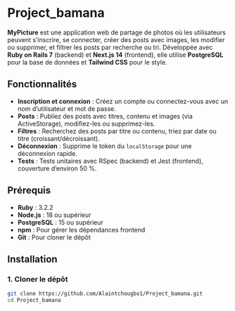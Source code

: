 # Project_bamana


**MyPicture** est une application web de partage de photos où les utilisateurs peuvent s’inscrire, se connecter, créer des posts avec images, les modifier ou supprimer, et filtrer les posts par recherche ou tri. Développée avec **Ruby on Rails 7** (backend) et **Next.js 14** (frontend), elle utilise **PostgreSQL** pour la base de données et **Tailwind CSS** pour le style.

## Fonctionnalités
- **Inscription et connexion** : Créez un compte ou connectez-vous avec un nom d’utilisateur et mot de passe.
- **Posts** : Publiez des posts avec titres, contenu et images (via ActiveStorage), modifiez-les ou supprimez-les.
- **Filtres** : Recherchez des posts par titre ou contenu, triez par date ou titre (croissant/décroissant).
- **Déconnexion** : Supprime le token du `localStorage` pour une déconnexion rapide.
- **Tests** : Tests unitaires avec RSpec (backend) et Jest (frontend), couverture d’environ 50 %.

## Prérequis
- **Ruby** : 3.2.2
- **Node.js** : 18 ou supérieur
- **PostgreSQL** : 15 ou supérieur
- **npm** : Pour gérer les dépendances frontend
- **Git** : Pour cloner le dépôt

## Installation

### 1. Cloner le dépôt
```bash
git clone https://github.com/Alaintchougbo1/Project_bamana.git
cd Project_bamana

